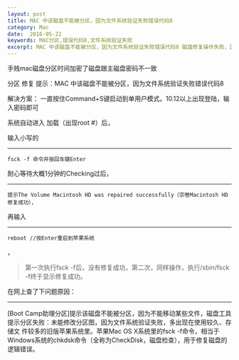 ```yaml
---
layout: post
title: MAC 中该磁盘不能被分区，因为文件系统验证失败错误代码8
category: Mac
date:  2016-05-22
keywords: MAC分区,错误代码8,文件系统验证失败
excerpt: MAC 中该磁盘不能被分区，因为文件系统验证失败错误代码8 磁盘修复操作失败，因为文件系统验证失败错误代码8
---
```


手贱mac磁盘分区时间加密了磁盘跟主磁盘密码不一致

分区 修复 提示：MAC 中该磁盘不能被分区，因为文件系统验证失败错误代码8

解决方案： 一直按住Command+S键启动到单用户模式。10.12以上出现登陆，输入密码即可

系统自动进入 加载（出现root #）后，

输入小写的
*****
```
fsck -f 命令并按回车键Enter

```



耐心等待大概1分钟的Checking过后，
*****
```
提示The Volume Macintosh HD was repaired successfully（宗卷Macintosh HD修复成功），

```


再输入
*****
```
reboot //按Enter重启到苹果系统
```
，

>第一次执行fsck -f后，没有修复成功，第二次，同样操作，执行/sbin/fsck -f终于显示修复成功。

在网上查了下问题原因：
*****
[Boot Camp助理分区]提示该磁盘不能被分区，因为不能移动某些文件，磁盘工具提示分区失败：未能修改分区图，因为文件系统验证失败，多出现在使用较久、存储文 件较多的旧版苹果系统里。苹果Mac OS X系统里的fsck -f命令，相当于Windows系统的chkdsk命令（全称为CheckDisk，磁盘检查），用于修复磁盘的逻辑错误。

